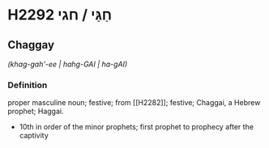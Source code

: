 # H2292 חַגַּי / חגי

## Chaggay

_(khag-gah'-ee | hahg-GAI | ha-ɡAI)_

### Definition

proper masculine noun; festive; from [[H2282]]; festive; Chaggai, a Hebrew prophet; Haggai.

- 10th in order of the minor prophets; first prophet to prophecy after the captivity
